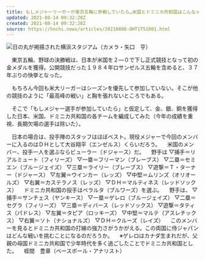 ```yaml
---
title: もしメジャーリーガーが東京五輪に参戦していたら…米国とドミニカ共和国はこんなメンバーだった！？
updated: 2021-08-14 09:32:28Z
created: 2021-08-14 09:32:28Z
source: https://hochi.news/articles/20210808-OHT1T51001.html
---
```


[![](https://hochi.news/images/2021/08/08/20210808-OHT1I51000-T.jpg)](https://hochi.news/articles/20210808-OHT1T51001.html?mode=photo&photoid=1)日の丸が掲揚された横浜スタジアム（カメラ・矢口　亨）

　東京五輪、野球の決勝戦は、日本が米国を２―０で下し正式競技となって初の金メダルを獲得。公開競技だった１９８４年ロサンゼルス五輪を含めると、３７年ぶりの快挙となった。

　もちろん今回も米大リーガーはシーズンを優先して参加していない。そこが他の競技のように「最高峰の戦い」と胸を張れないところでもある。

　そこで「もしメジャー選手が参加していたら」と仮定して、金、銀、銅を獲得した日本、米国、ドミニカ共和国の各チームを編成してみた（今年の成績を重視、長期欠場の選手は除いた）。

　日本の場合は、投手陣のスタッフはほぼベスト。現役メジャーで今回のメンバーに入るのはＤＨとして大谷翔平（エンゼルス）くらいだろう。
　米国のメンバー、投手一人を選ぶならビューラー（ドジャース）だ。
　野手は
▽捕手＝リアルミュート（フィリーズ）
▽一塁＝フリーマン（ブレーブス）
▽二塁＝セミエン（ブルージェイズ）
▽三塁＝ライリー（ブレーブス）
▽遊撃＝Ｔ・ターナー（ドジャース）
▽左翼＝ウインカー（レッズ）
▽中堅＝ムリンズ（オリオールズ）
▽右翼＝カステラノス（レッズ）
▽ＤＨ＝マルティネス（レッドソックス）
　ドミニカ共和国の投手はペラルタ（ブルワーズ）を選ぶ。
　野手は、
▽捕手＝サンチェス（ヤンキース）
▽一塁＝ゲレロ（ブルージェイズ）
▽二塁＝セグラ（フィリーズ）
▽三塁＝ディバース（レッドソックス）
▽遊撃＝タティス（パドレス）
▽左翼＝タピア（ロッキーズ）
▽中堅＝マルテ（アスレチックス）
▽右翼＝ソト（ナショナルズ）
▽ＤＨ＝クルーズ（レイズ）
　このメンバーを見るとドミニカ共和国の打線の強力さがうかがえる。この両国に侍ジャパンはどんな戦いを挑むことになるのだろうか。
　※ゲレロはカナダ生まれだが、父親の母国ドミニカ共和国で少年時代を多く過ごしたことでドミニカ共和国とした。
　蛭間　豊章（ベースボール・アナリスト）